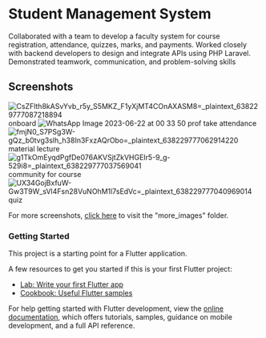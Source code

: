 # Student Management System

Collaborated with a team to develop a faculty system for course registration, attendance, quizzes, marks, and 
payments.
Worked closely with backend developers to design and integrate APIs using PHP Laravel.
Demonstrated teamwork, communication, and problem-solving skills
## Screenshots
![CsZFlth8kASvYvb_r5y_S5MKZ_F1yXjMT4COnAXASM8=_plaintext_638229777087218894](https://github.com/Omaar-Mohamed/faculty_management_flutter/assets/102541769/b9c9f76e-fa4d-4341-bab3-cdddacd37989)
onboard
![WhatsApp Image 2023-06-22 at 00 33 50](https://github.com/Omaar-Mohamed/faculty_management_flutter/assets/102541769/326b25f7-736f-48b9-a2a7-6ae16fcc826a)
prof take attendance
![fmjN0_S7PSg3W-gQz_b0tvg3slh_h38In3FxzAQrObo=_plaintext_638229777062914220](https://github.com/Omaar-Mohamed/faculty_management_flutter/assets/102541769/db3d2037-784d-44d2-81b9-906513692c8b)
material lecture
![g1TkOmEyqdPgfDe076AKVSjtZkVHGEIr5-9_g-529i8=_plaintext_638229777037569041](https://github.com/Omaar-Mohamed/faculty_management_flutter/assets/102541769/be37ffa4-5166-42f8-a099-c77be9463d9b)
community for course
![UX34GojBxfuW-Gw3T9W_sVl4Fsn28VuNOhM1l7sEdVc=_plaintext_638229777040969014](https://github.com/Omaar-Mohamed/faculty_management_flutter/assets/102541769/448e6b59-2597-4b90-aaea-6dc085cad409)
quiz

For more screenshots, [click here](https://www.upwork.com/freelancers/~01e96689c0e553d93f?p=1676334968421072896) to visit the "more_images" folder.




### Getting Started

This project is a starting point for a Flutter application.

A few resources to get you started if this is your first Flutter project:

- [Lab: Write your first Flutter app](https://docs.flutter.dev/get-started/codelab)
- [Cookbook: Useful Flutter samples](https://docs.flutter.dev/cookbook)

For help getting started with Flutter development, view the
[online documentation](https://docs.flutter.dev/), which offers tutorials,
samples, guidance on mobile development, and a full API reference.
